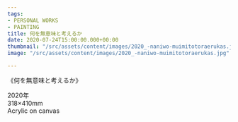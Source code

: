 ```yaml
---
tags:
- PERSONAL WORKS
- PAINTING
title: 何を無意味と考えるか
date: 2020-07-24T15:00:00.000+00:00
thumbnail: "/src/assets/content/images/2020_-naniwo-muimitotoraerukas.jpg"
image: "/src/assets/content/images/2020_-naniwo-muimitotoraerukas.jpg"

---
```


《何を無意味と考えるか》

2020年  
318×410mm  
Acrylic on canvas